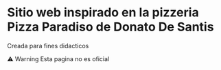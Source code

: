 # Sitio web inspirado en la pizzeria Pizza Paradiso de Donato De Santis

Creada para fines didacticos

:warning: Warning
Esta pagina no es oficial